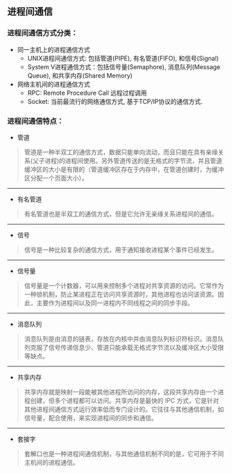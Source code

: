 ## 进程间通信

### 进程间通信方式分类：
* 同一主机上的进程通信方式
	* UNIX进程间通信方式: 包括管道(PIPE), 有名管道(FIFO), 和信号(Signal)
	* System V进程通信方式：包括信号量(Semaphore), 消息队列(Message Queue), 和共享内存(Shared Memory)
* 网络主机间的进程通信方式
	* RPC: Remote Procedure Call 远程过程调用
	* Socket: 当前最流行的网络通信方式, 基于TCP/IP协议的通信方式.

### 进程间通信特点：
* 管道
> 管道是一种半双工的通信方式，数据只能单向流动，而且只能在具有亲缘关系(父子进程)的进程间使用。另外管道传送的是无格式的字节流，并且管道缓冲区的大小是有限的（管道缓冲区存在于内存中，在管道创建时，为缓冲区分配一个页面大小）。
---
* 有名管道
> 有名管道也是半双工的通信方式，但是它允许无亲缘关系进程间的通信。
---
* 信号
> 信号是一种比较复杂的通信方式，用于通知接收进程某个事件已经发生。
---
* 信号量
> 信号量是一个计数器，可以用来控制多个进程对共享资源的访问。它常作为一种锁机制，防止某进程正在访问共享资源时，其他进程也访问该资源。因此，主要作为进程间以及同一进程内不同线程之间的同步手段。
---
* 消息队列
> 消息队列是由消息的链表，存放在内核中并由消息队列标识符标识。消息队列克服了信号传递信息少、管道只能承载无格式字节流以及缓冲区大小受限等缺点。
---
* 共享内存
> 共享内存就是映射一段能被其他进程所访问的内存，这段共享内存由一个进程创建，但多个进程都可以访问。共享内存是最快的 IPC 方式，它是针对其他进程间通信方式运行效率低而专门设计的。它往往与其他通信机制，如信号量，配合使用，来实现进程间的同步和通信。
---
* 套接字
> 套解口也是一种进程间通信机制，与其他通信机制不同的是，它可用于不同主机间的进程通信。